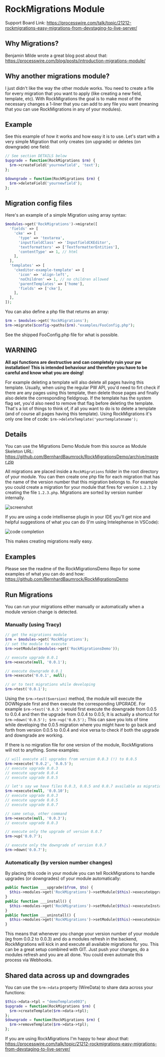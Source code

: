 # RockMigrations Module

Support Board Link: https://processwire.com/talk/topic/21212-rockmigrations-easy-migrations-from-devstaging-to-live-server/

## Why Migrations?

Benjamin Milde wrote a great blog post about that: https://processwire.com/blog/posts/introduction-migrations-module/

## Why another migrations module?

I just didn't like the way the other module works. You need to create a file for every migration that you want to apply (like creating a new field, template, etc). With RockMigrations the goal is to make most of the necessary changes a 1-liner that you can add to any file you want (meaning that you can use RockMigrations in any of your modules).

## Example

See this example of how it works and how easy it is to use. Let's start with a very simple Migration that only creates (on upgrade) or deletes (on downgrade) one field:

```php
// See section DETAILS below
$upgrade = function(RockMigrations $rm) {
  $rm->createField('yournewfield', 'text');
};

$downgrade = function(RockMigrations $rm) {
  $rm->deleteField('yournewfield');
};
```

## Migration config files

Here's an example of a simple Migration using array syntax:

```php
$modules->get('RockMigrations')->migrate([
  'fields' => [
    'cke' => [
      'type' => 'textarea',
      'inputfieldClass' => 'InputfieldCKEditor',
      'textformatters' => ['TextformatterEntities'],
      'contentType' => 1, // html
    ],
  ],
  'templates' => [
    'ckeditor-example-template' => [
      'icon' => 'align-left',
      'noChildren' => 1, // no children allowed
      'parentTemplates' => ['home'],
      'fields' => ['cke'],
    ],
  ],
]);
```

You can also define a php file that returns an array:

```php
$rm = $modules->get('RockMigrations');
$rm->migrate($config->paths($rm)."examples/FooConfig.php");
```

See the shipped FooConfig.php file for what is possible.


## WARNING

**All api functions are destructive and can completely ruin your pw installation! This is intended behaviour and therefore you have to be careful and know what you are doing!**

For example deleting a template will also delete all pages having this template. Usually, when using the regular PW API, you'd need to firt check if there are any pages using this template, then delete those pages and finally also delete the corresponding fieldgroup. If the template has the system flag set, you'd also need to remove that flag before deleting the template. That's a lot of things to think of, if all you want to do is to delete a template (and of course all pages having this template). Using RockMigrations it's only one line of code: `$rm->deleteTemplate('yourtemplatename');`

## Details

You can use the Migrations Demo Module from this source as Module Skeleton URL: https://github.com/BernhardBaumrock/RockMigrationsDemo/archive/master.zip

All migrations are placed inside a `RockMigrations` folder in the root directory of your module. You can then create one php file for each migration that has the name of the version number that this migration belongs to. For example you could create a migration for your module that fires for version `1.2.3` by creating the file `1.2.3.php`. Migrations are sorted by version number internally.

![screenshot](https://i.imgur.com/Hw94jLq.png)

If you are using a code intellisense plugin in your IDE you'll get nice and helpful suggestions of what you can do (I'm using Intelephense in VSCode):

![code completion](https://i.imgur.com/rwr6SBJ.png)

This makes creating migrations really easy.

## Examples

Please see the readme of the RockMigrationsDemo Repo for some examples of what you can do and how: https://github.com/BernhardBaumrock/RockMigrationsDemo

## Run Migrations

You can run your migrations either manually or automatically when a module version change is detected.

### Manually (using Tracy)

```php
// get the migrations module
$rm = $modules->get('RockMigrations');
// set the module to execute
$rm->setModule($modules->get('RockMigrationsDemo'));

// execute upgrade 0.0.1
$rm->execute(null, '0.0.1');

// execute downgrade 0.0.1
$rm->execute('0.0.1', null);

// or to test migrations while developing
$rm->test('0.0.1');
```

Using the `$rm->test($version)` method, the module will execute the DOWNgrade first and then execute the corresponding UPGRADE. For example `$rm->test('0.0.5')` would first execute the downgrade from 0.0.5 to 0.0.4 and then the upgrade from 0.0.4 to 0.0.5; It is actually a shortcut for `$rm->down('0.0.5'); $rm->up('0.0.5');` This can save you lots of time while developing the 0.0.5 migration where you might have to go back and forth from version 0.0.5 to 0.0.4 and vice versa to check if both the upgrade and downgrade are working.

If there is no migration file for one version of the module, RockMigrations will not to anything. Some examples:

```php
// will execute all upgrades from version 0.0.3 (!) to 0.0.5
$rm->execute('0.0.2', '0.0.5');
// execute upgrade 0.0.3
// execute upgrade 0.0.4
// execute upgrade 0.0.5

// let's say we have files 0.0.3, 0.0.5 and 0.0.7 available as migrations
$rm->execute(null, '0.0.10');
// execute upgrade 0.0.3
// execute upgrade 0.0.5
// execute upgrade 0.0.7

// same setup, other command
$rm->execute(null, '0.0.3');
// execute upgrade 0.0.3

// execute only the upgrade of version 0.0.7
$rm->up('0.0.7');

// execute only the downgrade of version 0.0.7
$rm->down('0.0.7');
```

### Automatically (by version number changes)

By placing this code in your module you can tell RockMigrations to handle upgrades (or downgrades) of your module automatically:

```php
public function ___upgrade($from, $to) {
  $this->modules->get('RockMigrations')->setModule($this)->executeUpgrade($from, $to);
}
public function ___install() {
  $this->modules->get('RockMigrations')->setModule($this)->executeInstall();
}
public function ___uninstall() {
  $this->modules->get('RockMigrations')->setModule($this)->executeUninstall();
}
```

This means that whenever you change your version number of your module (eg from 0.0.2 to 0.0.3) and do a modules refresh in the backend, RockMigrations will kick in and execute all available migrations for you. This can be a great setup combined with GIT. Just push your changes, do a modules refresh and you are all done. You could even automate this process via Webhooks.

## Shared data across up and downgrades

You can use the `$rm->data` property (WireData) to share data across your functions:

```php
$this->data->tpl = "demoTemplate003";
$upgrade = function(RockMigrations $rm) {
  $rm->createTemplate($rm->data->tpl);
};
$downgrade = function(RockMigrations $rm) {
  $rm->removeTemplate($rm->data->tpl);
};
```

If you are using RockMigrations I'm happy to hear about that: https://processwire.com/talk/topic/21212-rockmigrations-easy-migrations-from-devstaging-to-live-server/
